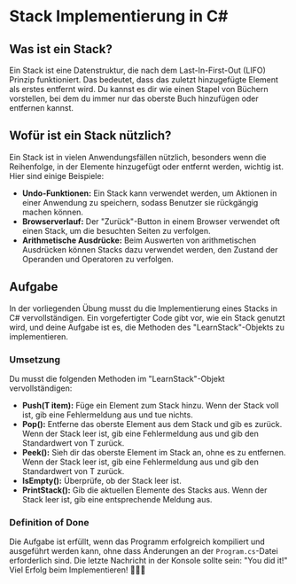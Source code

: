 # Stack Implementierung in C#

## Was ist ein Stack?

Ein Stack ist eine Datenstruktur, die nach dem Last-In-First-Out (LIFO) Prinzip funktioniert. Das bedeutet, dass das zuletzt hinzugefügte Element als erstes entfernt wird. Du kannst es dir wie einen Stapel von Büchern vorstellen, bei dem du immer nur das oberste Buch hinzufügen oder entfernen kannst.

## Wofür ist ein Stack nützlich?

Ein Stack ist in vielen Anwendungsfällen nützlich, besonders wenn die Reihenfolge, in der Elemente hinzugefügt oder entfernt werden, wichtig ist. Hier sind einige Beispiele:

- **Undo-Funktionen:** Ein Stack kann verwendet werden, um Aktionen in einer Anwendung zu speichern, sodass Benutzer sie rückgängig machen können.
- **Browserverlauf:** Der "Zurück"-Button in einem Browser verwendet oft einen Stack, um die besuchten Seiten zu verfolgen.
- **Arithmetische Ausdrücke:** Beim Auswerten von arithmetischen Ausdrücken können Stacks dazu verwendet werden, den Zustand der Operanden und Operatoren zu verfolgen.

## Aufgabe

In der vorliegenden Übung musst du die Implementierung eines Stacks in C# vervollständigen. Ein vorgefertigter Code gibt vor, wie ein Stack genutzt wird, und deine Aufgabe ist es, die Methoden des "LearnStack"-Objekts zu implementieren.

### Umsetzung

Du musst die folgenden Methoden im "LearnStack"-Objekt vervollständigen:

- **Push(T item):** Füge ein Element zum Stack hinzu. Wenn der Stack voll ist, gib eine Fehlermeldung aus und tue nichts.
- **Pop():** Entferne das oberste Element aus dem Stack und gib es zurück. Wenn der Stack leer ist, gib eine Fehlermeldung aus und gib den Standardwert von T zurück.
- **Peek():** Sieh dir das oberste Element im Stack an, ohne es zu entfernen. Wenn der Stack leer ist, gib eine Fehlermeldung aus und gib den Standardwert von T zurück.
- **IsEmpty():** Überprüfe, ob der Stack leer ist.
- **PrintStack():** Gib die aktuellen Elemente des Stacks aus. Wenn der Stack leer ist, gib eine entsprechende Meldung aus.

### Definition of Done

Die Aufgabe ist erfüllt, wenn das Programm erfolgreich kompiliert und ausgeführt werden kann, ohne dass Änderungen an der `Program.cs`-Datei erforderlich sind. Die letzte Nachricht in der Konsole sollte sein: "You did it!"
Viel Erfolg beim Implementieren! 🚀👩‍💻
